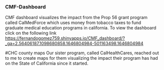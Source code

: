 ### CMF-Dashboard 
CMF dashboard visualizes the impact from the Prop 56 grant program called CalMedForce which uses money from tobacco taxes to fund graduate medical education programs in california. To view the dashboard click on the following link https://fernandogomez759.shinyapps.io/CMF_dashboard/?_ga=2.56406187.1098680858.1646804984-501163498.1646804984

#CHC county maps
Our sister program, called CalHealthCares, reached out to me to create maps for them visualizing the impact their program has had on the State of California since it started. 
